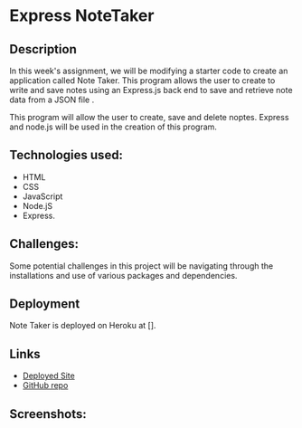 #  Express NoteTaker

## Description
In this week's assignment, we will be modifying a starter code to create an application called Note Taker. This program allows the user to create to write and save notes using an Express.js back end to save and retrieve note data from a JSON file . 

This program will allow the user to create, save and delete noptes. Express and node.js will be used in the creation of this program.

## Technologies used: 
- HTML 
- CSS 
- JavaScript 
- Node.jS
- Express.

## Challenges: 
Some potential challenges in this project will be navigating through the installations and use of various packages and dependencies.

## Deployment
Note Taker is deployed on Heroku at [].

## Links
- [Deployed Site]()
- [GitHub repo](https://github.com/kagebright/NoteTaker)

## Screenshots: 